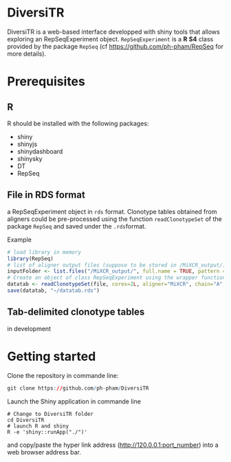 # DiversiTR

DiversiTR is a web-based interface developped with shiny tools that allows exploring an RepSeqExperiment object. ```RepSeqExperiment``` is a **R** **S4** class provided by the package ```RepSeq``` (cf https://github.com/ph-pham/RepSeq for more details). 

# Prerequisites
## R
R should be installed with the following packages:
* shiny
* shinyjs
* shinydashboard
* shinysky
* DT
* RepSeq

## File in RDS format
a RepSeqExperiment object in ```rds``` format. Clonotype tables obtained from aligners could be pre-processed using the function ```readClonotypeSet``` of the package ```RepSeq``` and saved under the ```.rds```format.

Example
```r
# load library in memory
library(RepSeq)
# list of aligner output files (suppose to be stored in /MiXCR_output/) 
inputFolder <- list.files("/MiXCR_output/", full.name = TRUE, pattern = ".tsv")
# Create an object of class RepSeqExperiment using the wrapper function readClonotypeSet
datatab <- readClonotypeSet(file, cores=2L, aligner="MiXCR", chain="A", sampleinfo=NULL, keep.ambiguous=FALSE, keep.unproductive=FALSE, aa.th=8) 
save(datatab, "~/datatab.rds")
```

## Tab-delimited clonotype tables
in development

# Getting started

Clone the repository in commande line:
```r
git clone https://github.com/ph-pham/DiversiTR
```

Launch the Shiny application in commande line
```
# Change to DiversiTR folder
cd DiversiTR
# launch R and shiny
R -e 'shiny::runApp("./")'
```
and copy/paste the hyper link address (http://120.0.0.1:port_number) into a web browser address bar.
